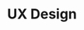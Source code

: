 ---
jsonUrl: "/jsons/roadmaps/ux-design.json"
pdfUrl: "/pdfs/roadmaps/ux-design.pdf"
order: 12
briefTitle: "UX Design"
briefDescription: "Step by Step guide learn UX Design in 2023"
title: "UX Design"
description: "Learn everything you need to know about UX Design in 2023."
isNew: true
hasTopics: true
dimensions:
  width: 968
  height: 2590.38
schema:
  headline: "UX Design Roadmap"
  description: "Learn all about UX Design with this interactive step by step guide in 2023. We also have resources and short descriptions attached to the roadmap items so you can get everything you want to learn in one place."
  imageUrl: "https://roadmap.sh/roadmaps/ux-design.png"
  datePublished: "2023-03-26"
  dateModified: "2023-03-26"
seo:
  title: "UX Design Roadmap: Step by Step guide to learn UX Design in 2023"
  description: "Learn how to become a UX Designer in 2023. We also have resources and short descriptions attached to the roadmap items so you can get everything you want to learn in one place."
  keywords:
    - "guide to learn ux design"
    - "guide to becoming a ux designer"
    - "ux designer"
    - "ux design skills"
    - "guide to ux design"
    - "ux design roadmap"
    - "ux design skills"
    - "ux design skills test"
    - "skills for ux design"
    - "what is ux design"
    - "ux design quiz"
    - "ux design interview questions"
    - "ux designer roadmap"
    - "ux designer roadmap"
    - "become a ux designer"
    - "ux designer career path"
    - "ux designer"
    - "modern ux designer"
relatedRoadmaps:
  - "design-system"
  - "frontend"
sitemap:
  priority: 1
  changefreq: "monthly"
tags:
  - "roadmap"
  - "main-sitemap"
  - "role-roadmap"
---